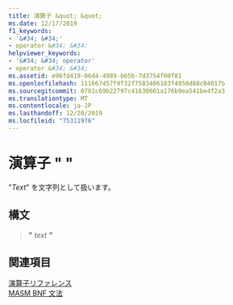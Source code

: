 ```yaml
---
title: 演算子 &quot; &quot;
ms.date: 12/17/2019
f1_keywords:
- '&#34; &#34;'
- operator &#34; &#34;
helpviewer_keywords:
- '&#34; &#34; operator'
- operator &#34; &#34;
ms.assetid: e96fd419-06d4-4989-b65b-7d3754f00f81
ms.openlocfilehash: 111667457f9f32f7583406183f4950d88c04017b
ms.sourcegitcommit: 0781c69b22797c41630601a176b9ea541be4f2a3
ms.translationtype: MT
ms.contentlocale: ja-JP
ms.lasthandoff: 12/20/2019
ms.locfileid: "75311976"
---
```

# <a name="operator-quot-quot"></a>演算子 &quot; &quot;

"*Text*" を文字列として扱います。

## <a name="syntax"></a>構文

> __"__ *text* __"__

## <a name="see-also"></a>関連項目

[演算子リファレンス](operators-reference.md)\
[MASM BNF 文法](masm-bnf-grammar.md)
